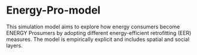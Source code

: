 # Energy-Pro-model
This simulation model aims to explore how energy consumers become ENERGY Prosumers by adopting different energy-efficient retrofitting (EER) measures. The model is empirically explicit and includes spatial and social layers. 
